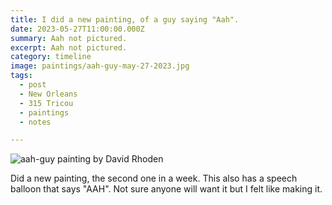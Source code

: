 ```yaml
---
title: I did a new painting, of a guy saying "Aah".
date: 2023-05-27T11:00:00.000Z
summary: Aah not pictured.
excerpt: Aah not pictured.
category: timeline
image: paintings/aah-guy-may-27-2023.jpg
tags:
  - post 
  - New Orleans
  - 315 Tricou
  - paintings
  - notes

---
```


![aah-guy painting by David Rhoden](/static/img/paintings/aah-guy-may-27-2023.jpg "aah-guy painting by David Rhoden")

Did a new painting, the second one in a week. This also has a speech balloon that says "AAH". Not sure anyone will want it but I felt like making it.
